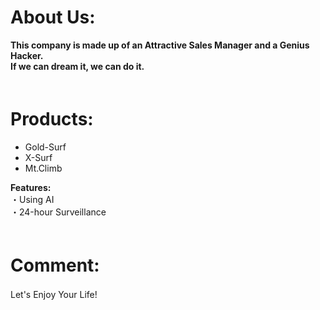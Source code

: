 # About Us:
__This company is made up of an Attractive Sales Manager and a Genius Hacker.__  
__If we can dream it, we can do it.__  
　　　
   　　　
# Products:
- Gold-Surf
- X-Surf
- Mt.Climb

__Features:__  
 ・Using AI  
 ・24-hour Surveillance  
　
　
# Comment:
Let's Enjoy Your Life!
　
　
　
　
